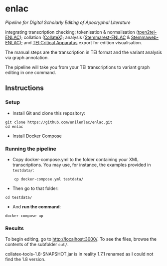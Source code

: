 # enlac
_Pipeline for Digital Scholarly Editing of Apocryphal Literature_

integrating transcription checking; tokenisation & normalisation ([tpen2tei-ENLAC](https://github.com/seretan/tpen2tei/tree/xmlrich_tokenization)); collation ([CollateX](https://github.com/interedition/collatex)); analysis ([Stemmarest-ENLAC](https://github.com/seretan/tradition_repo/tree/IRSB) & [Stemmaweb-ENLAC](https://github.com/seretan/stemmaweb/tree/IRSB)); and [TEI Critical Apparatus](https://tei-c.org/release/doc/tei-p5-doc/en/html/TC.html) export for edition visualisation.

The manual steps are the transcription in TEI format and the variant analysis via graph annotation.

The pipeline will take you from your TEI transcriptions to variant graph editing in one command.

## Instructions
### Setup
- Install Git and clone this repository:

```
git clone https://github.com/unilenlac/enlac.git
cd enlac
```

- Install Docker Compose

### Running the pipeline
- Copy docker-compose.yml to the folder containing your XML transcriptions. You may use, for instance, the examples provided in `testdata/`:

```
    cp docker-compose.yml testdata/
```

- Then go to that folder:

```
cd testdata/
```

- And **run the command**:

```
docker-compose up
```

### Results
To begin editing, go to [http://localhost:3000/](http://localhost:3000/).
To see the files, browse the contents of the subfolder `out/`.


collatex-tools-1.8-SNAPSHOT.jar is in reality 1.7.1 renamed as I could not find the 1.8 version.
